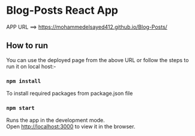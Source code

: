 # Blog-Posts React App

APP URL ==> https://mohammedelsayed412.github.io/Blog-Posts/

## How to run

You can use the deployed page from the above URL or follow the steps to run it on local host:-



### `npm install`

To install required packages from package.json file 

### `npm start`

Runs the app in the development mode.\
Open [http://localhost:3000](http://localhost:3000) to view it in the browser.

